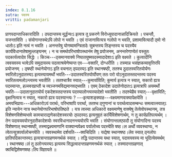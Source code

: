 ```yaml
---
index: 8.1.16
sutra: पदस्य
vritti: padamanjari
---
```


 प्रागपदान्ताधिकारादिति । ठपदान्तस्य मूर्द्धन्यःऽ इत्यत्र तु प्रकरणे विरोध्युपादानान्नादिक्रियते । पचन्तौ, यजन्ताविति । संयोगान्तस्थेऽपि लोपो न भवति । एवं राजानावित्यत्र नलोपो न भवति, प्रशामावित्यादौ ठ्मो नो धातोःऽ इति नत्वं न भवति । अनन्तरेषु योगष्वामन्त्रितादेः सुबन्तस्य तिङ्न्तस्य च पदस्यैव कार्यविधानातेषामुल्लङ्घनम् । न च समर्थपरिभाषोपस्थानंम तेषु प्रयोजनम्, अनन्तरेणाप्येतं वस्तुतः पदकार्यत्वादेव सिद्धेः । किञ्च---ठ्समानवाक्ये निघातयुष्मपदस्मादादेशाःऽ इति वक्ष्यते । कुत्वादीनि त्ववयवस्य भत्वेऽपि समुदायस्य पदत्वाश्रयेणेष्यन्त एव---वक्तरि, दोग्धरीति । तस्मान्न भसंज्ञकव्यावृत्तिरपि प्रयोजनम् । ठ्षष्ठी स्थानेयोगाऽ इति वचनात् ठ्पदस्यऽ इति स्थानषष्ठी, ततश्च ठुदातस्वरितयोर्यणः स्वरितोऽनुदातस्यऽ इत्यस्यायमर्थो भवति---उदातस्वरितयोर्योयण् ततः परो योऽनुदातस्तदन्तस्य पदस्य स्वरितत्वमलोऽन्त्यस्य भवतीति । ततश्चात्रैव स्यात्---कुमार्याविति; कुमार्य इत्यत्र न स्यात्, सकारो ह्यत्र पदस्यान्तः, हल्स्वरप्राप्तौ च व्यञ्जनमविद्यमानवद्भवति । एवम् ठेकादेश उदातेनोदातःऽ इत्यत्रापि अयमर्थो भवति---उदातानुदातयोर्य एकदेशस्तदन्तस्य पदस्यालोन्त्यस्यादेशो भवतीति । तदश्चेहैव स्यात्---वृक्षाविति; वृक्षानित्यत्र न स्यात्, नकारो ह्यत्र पदस्यान्त्यः ? ---इत्याशङ्क्याह---वक्ष्यमाणवाक्यापेक्षयेति । अमयभिप्रायः---अधिकारोऽयं परार्थः, परिभाषापि परार्था, ततश्च ठ्गुणानां च परार्थत्वादसम्बन्धः समत्वात्स्यात्ऽ इति न्यायेन नात्र स्थानेयोगपरिभाषोपतिष्ठते । यत्र त्वस्या अधिकारो वक्ष्यमाणेषु वाक्येषु तेत्वेवोपस्थानम्, तत्र विशेषणविशेष्यभावे कामचाराद्यणेकादेशस्वरयोः ठ्पदस्यऽ इत्यनुवृतं कार्यिविशेषणार्थम्, न तु कार्यप्रतिपत्यर्थम् । तेन पदावयवयोरनुदातैकादेशयोः स्वरविधानादनन्त्ययोरपि भवति । संयोगान्तलएपादौ तु संयोगादिना पदस्य विशेषणात् स्थानषष्ठी, तस्माद्वक्ष्यमाणानि वाक्यान्यपेक्ष्य पर्यालोच्य पदस्येति षष्ठ।ल अर्थो व्यवस्थाप्यः, न त्वेतत्सूत्रपर्यालोचनयेति । व्यवस्थामेव दर्शयति---क्वचिदिति । यद्येषा स्थानषष्ठ।लेव स्यात् ठ्नलोपः प्रातिपदिकान्तस्यऽ इत्यत्रान्तग्रहणमनर्थकं स्यात् । तद्धि पदान्तस्य यथा स्यात्, पदावयवस्य मा भूदित्येवमर्थम् । स्थानषष्ठ।लं तु ठलोन्त्यस्यऽ इत्यस्य सिद्धत्वादन्तग्रहणमनर्थकं स्यात् । तस्मादन्तग्रहणात् क्वचिद्विशेषणषष्ठ।ल्पि विज्ञायते ॥